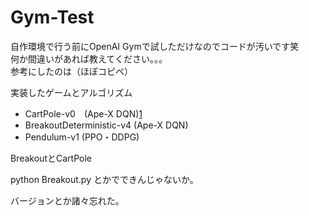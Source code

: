 # Gym-Test

自作環境で行う前にOpenAI Gymで試しただけなのでコードが汚いです笑  
何か間違いがあれば教えてください。。。  
参考にしたのは（ほぼコピペ）


実装したゲームとアルゴリズム
* CartPole-v0　(Ape-X DQN)[1]
* BreakoutDeterministic-v4 (Ape-X DQN)
* Pendulum-v1 (PPO・DDPG)

BreakoutとCartPole

python Breakout.py とかでできんじゃないか。  

バージョンとか諸々忘れた。

[1]:https://horomary.hatenablog.com/entry/2021/03/02/235512
